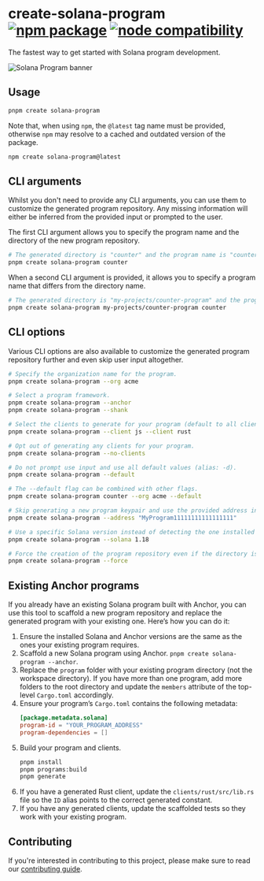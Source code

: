 # create-solana-program <a href="https://npmjs.com/package/create-solana-program"><img src="https://badgen.net/npm/v/create-solana-program" alt="npm package"></a> <a href="https://nodejs.org/en/about/previous-releases"><img src="https://img.shields.io/node/v/create-solana-program" alt="node compatibility"></a>

The fastest way to get started with Solana program development.

![Solana Program banner](https://github.com/solana-program/create-solana-program/assets/3642397/ebd0c01e-52d3-45ef-b1f3-e07bee53ab13)

## Usage

```sh
pnpm create solana-program
```

Note that, when using `npm`, the `@latest` tag name must be provided, otherwise `npm` may resolve to a cached and outdated version of the package.

```sh
npm create solana-program@latest
```

## CLI arguments

Whilst you don't need to provide any CLI arguments, you can use them to customize the generated program repository. Any missing information will either be inferred from the provided input or prompted to the user.

The first CLI argument allows you to specify the program name and the directory of the new program repository.

```sh
# The generated directory is "counter" and the program name is "counter".
pnpm create solana-program counter
```

When a second CLI argument is provided, it allows you to specify a program name that differs from the directory name.

```sh
# The generated directory is "my-projects/counter-program" and the program name is "counter".
pnpm create solana-program my-projects/counter-program counter
```

## CLI options

Various CLI options are also available to customize the generated program repository further and even skip user input altogether.

```sh
# Specify the organization name for the program.
pnpm create solana-program --org acme

# Select a program framework.
pnpm create solana-program --anchor
pnpm create solana-program --shank

# Select the clients to generate for your program (default to all clients).
pnpm create solana-program --client js --client rust

# Opt out of generating any clients for your program.
pnpm create solana-program --no-clients

# Do not prompt use input and use all default values (alias: -d).
pnpm create solana-program --default

# The --default flag can be combined with other flags.
pnpm create solana-program counter --org acme --default

# Skip generating a new program keypair and use the provided address instead.
pnpm create solana-program --address "MyProgram11111111111111111"

# Use a specific Solana version instead of detecting the one installed on the system.
pnpm create solana-program --solana 1.18

# Force the creation of the program repository even if the directory is not empty.
pnpm create solana-program --force
```

## Existing Anchor programs

If you already have an existing Solana program built with Anchor, you can use this tool to scaffold a new program repository and replace the generated program with your existing one. Here’s how you can do it:

1. Ensure the installed Solana and Anchor versions are the same as the ones your existing program requires.
2. Scaffold a new Solana program using Anchor. `pnpm create solana-program --anchor`.
3. Replace the `program` folder with your existing program directory (not the workspace directory). If you have more than one program, add more folders to the root directory and update the `members` attribute of the top-level `Cargo.toml` accordingly.
4. Ensure your program’s `Cargo.toml` contains the following metadata:
   ```toml
   [package.metadata.solana]
   program-id = "YOUR_PROGRAM_ADDRESS"
   program-dependencies = []
   ```
5. Build your program and clients.
   ```sh
   pnpm install
   pnpm programs:build
   pnpm generate
   ```
6. If you have a generated Rust client, update the `clients/rust/src/lib.rs` file so the `ID` alias points to the correct generated constant.
7. If you have any generated clients, update the scaffolded tests so they work with your existing program.

## Contributing

If you're interested in contributing to this project, please make sure to read our [contributing guide](./CONTRIBUTING.md).
